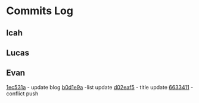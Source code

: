# Commits Log

## Icah

## Lucas

## Evan

[1ec531a](https://github.com/Icahpv/cpnt201-a4/commit/1ec531a50bc8fd1f4c79d79b239950ac6520b286) - update blog
[b0d1e9a](https://github.com/Icahpv/cpnt201-a4/commit/b0d1e9a3b038e75ec54515c6329948998d645238) -list update
[d02eaf5](https://github.com/Icahpv/cpnt201-a4/commit/d02eaf5e4eb5d41489d052caa20e4f259ac2cc08) - title update
[6633411](https://github.com/Icahpv/cpnt201-a4/commit/663341118b1dc08825890d6a947930c01f48d7a4) - conflict push
